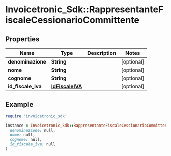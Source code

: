 # Invoicetronic_Sdk::RappresentanteFiscaleCessionarioCommittente

## Properties

| Name | Type | Description | Notes |
| ---- | ---- | ----------- | ----- |
| **denominazione** | **String** |  | [optional] |
| **nome** | **String** |  | [optional] |
| **cognome** | **String** |  | [optional] |
| **id_fiscale_iva** | [**IdFiscaleIVA**](IdFiscaleIVA.md) |  | [optional] |

## Example

```ruby
require 'invoicetronic_sdk'

instance = Invoicetronic_Sdk::RappresentanteFiscaleCessionarioCommittente.new(
  denominazione: null,
  nome: null,
  cognome: null,
  id_fiscale_iva: null
)
```

